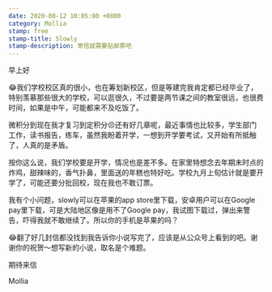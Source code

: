 ```yaml
---
date: 2020-08-12 10:05:00 +0800
category: Mollia
stamp: free
stamp-title: Slowly
stamp-description: 寄信就需要贴邮票吧
---
```


<p>
早上好

😂我们学校校区真的很小，也在筹划新校区，但是等建完我肯定都已经毕业了，特别羡慕那些很大的学校，可以逛很久，不过要是两节课之间的教室很远，也很费时间，如果是中午，可能都来不及吃饭了。

微积分到现在我才复习到定积分😣还有好几章呢，最近事情也比较多，学生部门工作，读书报告，练车，虽然我盼着开学，一想到开学要考试，又开始有所抵触了，人真的是矛盾。

按你这么说，我们学校要是开学，情况也是差不多。在家里特想念去年期末时点的炸鸡，甜辣味的，香气扑鼻，里面送的年糕也特好吃。学校九月上旬估计就是要开学了，可能还要分批回校，现在我也不敢订票。

我有个小问题，slowly可以在苹果的app store里下载，安卓用户可以在Google pay里下载，可是大陆地区像是用不了Google pay，我试图下载过，弹出来警告，吓得我就不敢继续了。所以你的手机是苹果的吗？

😂翻了好几封信都没找到我告诉你小说写完了，应该是从公众号上看到的吧。谢谢你的祝贺～想写新的小说，取名是个难题。

期待来信

Mollia
</p>
